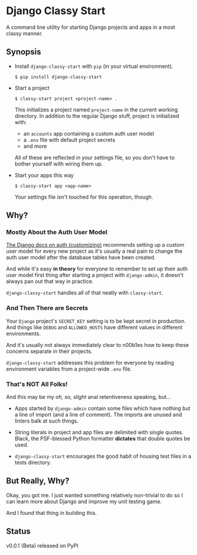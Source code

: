 # Django Classy Start

A command line utility for starting Django projects and apps in a most classy manner.


## Synopsis

* Install `django-classy-start` with `pip` (in your virtual environment).

  ```
  $ pip install django-classy-start
  ```

* Start a project

  ```
  $ classy-start project <project-name> .
  ```

  This initializes a project named `project-name` in the current working directory. In addition to the regular Django stuff, project is initialized with:
    + an `accounts` app containing a custom auth user model
    + a `.env` file with default project secrets
    + and more

  All of these are reflected in your settings file, so you don't have to bother yourself with wiring them up.

* Start your apps this way

  ```
  $ classy-start app <app-name>
  ```

  Your settings file isn't touched for this operation, though.


## Why?

### Mostly About the Auth User Model

[The Django docs on auth (customizing)](https://docs.djangoproject.com/en/3.1/topics/auth/customizing/#using-a-custom-user-model-when-starting-a-project) recommends setting up a custom user model for every new project as it's usually a real pain to change the auth user model after the database tables have been created.

And while it's easy **in theory** for everyone to remember to set up their auth user model first thing after starting a project with `django-admin`, it doesn't always pan out that way in practice.

`django-classy-start` handles all of that neatly with `classy-start`.


### And Then There are Secrets

Your `Django` project's `SECRET_KEY` setting is to be kept secret in production. And things like `DEBUG` and `ALLOWED_HOSTS` have different values in different environments.

And it's usually not always immediately clear to n00b1es how to keep these concerns separate in their projects.

`django-classy-start` addresses this problem for everyone by reading environment variables from a project-wide `.env` file.


### That's NOT All Folks!

And this may be my _oh, so, slight_ anal retentiveness speaking, but...

* Apps started by `django-admin` contain some files which have nothing but a line of import (and a line of comment). The imports are unused and linters balk at such things.

* String literals in project and app files are delimited with single quotes. Black, the PSF-blessed Python formatter __dictates__ that double quotes be used.

* `django-classy-start` encourages the good habit of housing test files in a tests directory.


## But Really, Why?

Okay, you got me. I just wanted something relatively non-trivial to do so I can learn more about Django and improve my unit testing game.

And I found that thing in building this.


## Status

v0.0.1 (Beta) released on PyPI
